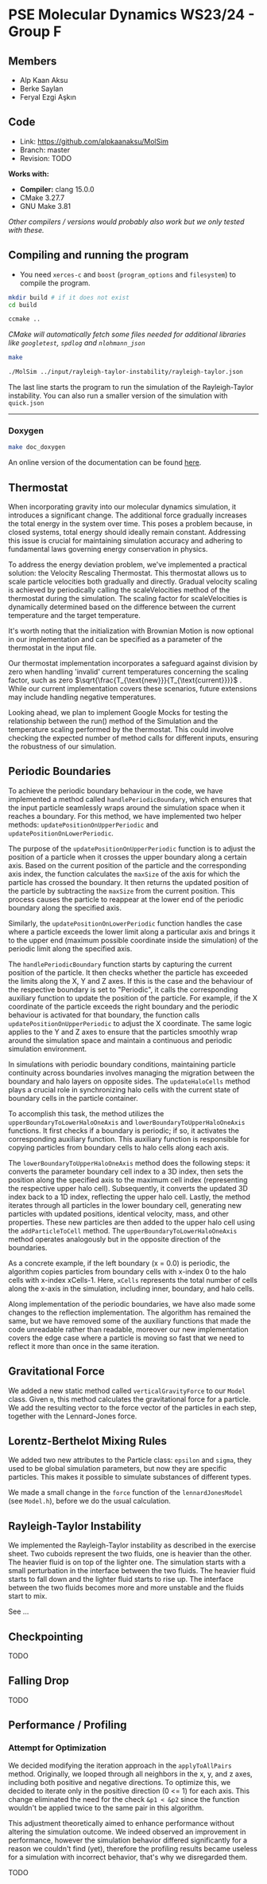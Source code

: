 # PSE Molecular Dynamics WS23/24 - Group F

## Members
- Alp Kaan Aksu
- Berke Saylan
- Feryal Ezgi Aşkın

## Code
- Link:     https://github.com/alpkaanaksu/MolSim
- Branch:   master
- Revision: TODO

**Works with:**
- **Compiler:** clang 15.0.0
- CMake 3.27.7
- GNU Make 3.81

*Other compilers / versions would probably also work but we only tested with these.*


## Compiling and running the program
- You need `xerces-c` and `boost` (`program_options` and `filesystem`) to compile the program.

```bash
mkdir build # if it does not exist
cd build
```

```bash
ccmake ..
```

*CMake will automatically fetch some files needed for additional libraries like `googletest`, `spdlog` and `nlohmann_json`*

```bash
make
```

```bash
./MolSim ../input/rayleigh-taylor-instability/rayleigh-taylor.json
```


The last line starts the program to run the simulation of the Rayleigh-Taylor instability. You can also run a smaller version of the simulation with `quick.json`

---

### Doxygen

```bash
make doc_doxygen
```

An online version of the documentation can be found [here](https://alpkaanaksu.github.io/MolSim/).

## Thermostat

When incorporating gravity into our molecular dynamics simulation, it introduces a significant change. The additional force gradually increases the total energy in the system over time. This poses a problem because, in closed systems, total energy should ideally remain constant. Addressing this issue is crucial for maintaining simulation accuracy and adhering to fundamental laws governing energy conservation in physics.

To address the energy deviation problem, we've implemented a practical solution: the Velocity Rescaling Thermostat. This thermostat allows us to scale particle velocities both gradually and directly. Gradual velocity scaling is achieved by periodically calling the scaleVelocities method of the thermostat during the simulation. The scaling factor for scaleVelocities is dynamically determined based on the difference between the current temperature and the target temperature.

It's worth noting that the initialization with Brownian Motion is now optional in our implementation and can be specified as a parameter of the thermostat in the input file.

Our thermostat implementation incorporates a safeguard against division by zero when handling 'invalid' current temperatures concerning the scaling factor, such as zero $\sqrt{\frac{T_{\text{new}}}{T_{\text{current}}}}$ . While our current implementation covers these scenarios, future extensions may include handling negative temperatures.

Looking ahead, we plan to implement Google Mocks for testing the relationship between the run() method of the Simulation and the temperature scaling performed by the thermostat. This could involve checking the expected number of method calls for different inputs, ensuring the robustness of our simulation.


## Periodic Boundaries

To achieve the periodic boundary behaviour in the code, we have implemented a method called `handlePeriodicBoundary`, which ensures that the input particle seamlessly wraps around the simulation space when it reaches a boundary. For this method, we have implemented two helper methods: `updatePositionOnUpperPeriodic` and `updatePositionOnLowerPeriodic`. 

The purpose of the `updatePositionOnUpperPeriodic` function is to adjust the position of a particle when it crosses the upper boundary along a certain axis. Based on the current position of the particle and the corresponding axis index, the function calculates the `maxSize` of the axis for which the particle has crossed the boundary. It then returns the updated position of the particle by subtracting the `maxSize` from the current position. This process causes the particle to reappear at the lower end of the periodic boundary along the specified axis. 

Similarly, the `updatePositionOnLowerPeriodic` function handles the case where a particle exceeds the lower limit along a particular axis and brings it to the upper end  (maximum possible coordinate inside the simulation) of the periodic limit along the specified axis. 

The `handlePeriodicBoundary` function starts by capturing the current position of the particle. It then checks whether the particle has exceeded the limits along the X, Y and Z axes. If this is the case and the behaviour of the respective boundary is set to "Periodic", it calls the corresponding auxiliary function to update the position of the particle. For example, if the X coordinate of the particle exceeds the right boundary and the periodic behaviour is activated for that boundary, the function calls `updatePositionOnUpperPeriodic` to adjust the X coordinate. The same logic applies to the Y and Z axes to ensure that the particles smoothly wrap around the simulation space and maintain a continuous and periodic simulation environment. 

In simulations with periodic boundary conditions, maintaining particle continuity across boundaries involves managing the migration between the boundary and halo layers on opposite sides. The `updateHaloCells` method plays a crucial role in synchronizing halo cells with the current state of boundary cells in the particle container. 

To accomplish this task, the method utilizes the `upperBoundaryToLowerHaloOneAxis` and `lowerBoundaryToUpperHaloOneAxis` functions. It first checks if a boundary is periodic; if so, it activates the corresponding auxiliary function. This auxiliary function is responsible for copying particles from boundary cells to halo cells along each axis. 

The `lowerBoundaryToUpperHaloOneAxis` method does the following steps: it converts the parameter boundary cell index to a 3D index, then sets the position along the specified axis to the maximum cell index (representing the respective upper halo cell). Subsequently, it converts the updated 3D index back to a 1D index, reflecting the upper halo cell. Lastly, the method iterates through all particles in the lower boundary cell, generating new particles with updated positions, identical velocity, mass, and other properties. These new particles are then added to the upper halo cell using the `addParticleToCell` method. The `upperBoundaryToLowerHaloOneAxis` method operates analogously but in the opposite direction of the boundaries. 

As a concrete example, if the left boundary (x = 0.0) is periodic, the algorithm copies particles from boundary cells with x-index 0 to the halo cells with x-index xCells-1. Here, `xCells` represents the total number of cells along the x-axis in the simulation, including inner, boundary, and halo cells. 

Along implementation of the periodic boundaries, we have also made some changes to the reflection implementation. The algorithm has remained the same, but we have removed some of the auxiliary functions that made the code unreadable rather than readable, moreover our new implementation covers the edge case where a particle is moving so fast that we need to reflect it more than once in the same iteration.

## Gravitational Force
We added a new static method called `verticalGravityForce` to our `Model` class. Given `m`, this method calculates the gravitational force for a particle. We add the resulting vector to the force vector of the particles in each step, together with the Lennard-Jones force. 

## Lorentz-Berthelot Mixing Rules
We added two new attributes to the Particle class: `epsilon` and `sigma`, they used to be global simulation parameters, but now they are specific particles. This makes it possible to simulate substances of different types.

We made a small change in the `force` function of the `lennardJonesModel` (see `Model.h`), before we do the usual calculation.

## Rayleigh-Taylor Instability

We implemented the Rayleigh-Taylor instability as described in the exercise sheet. Two cuboids represent the two fluids, one is heavier than the other. The heavier fluid is on top of the lighter one. The simulation starts with a small perturbation in the interface between the two fluids. The heavier fluid starts to fall down and the lighter fluid starts to rise up. The interface between the two fluids becomes more and more unstable and the fluids start to mix.

See ...

## Checkpointing

TODO

## Falling Drop

TODO

## Performance / Profiling

### Attempt for Optimization
We decided modifying the iteration approach in the `applyToAllPairs` method. Originally, we looped through all neighbors in the x, y, and z axes, including both positive and negative directions. To optimize this, we decided to iterate only in the positive direction (0 <= 1) for each axis. This change eliminated the need for the check `&p1 < &p2` since the function wouldn't be applied twice to the same pair in this algorithm.

This adjustment theoretically aimed to enhance performance without altering the simulation outcome. We indeed observed an improvement in performance, however the simulation behavior differed significantly for a reason we couldn't find (yet), therefore the profiling results became useless for a simulation with incorrect behavior, that's why we disregarded them.

TODO